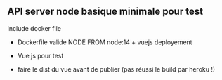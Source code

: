 ## API server node basique minimale pour test 
Include docker file 
+ Dockerfile valide NODE FROM node:14 + vuejs deployement 
+ Vue js pour test

+ faire le dist du vue avant de publier (pas réussi le build par heroku !)